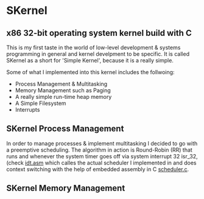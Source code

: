 # SKernel
## x86 32-bit operating system kernel build with C

This is my first taste in the world of low-level development & systems programming in general and kernel develpment to be specific.
It is called SKernel as a short for 'Simple Kernel', because it is a really simple.

Some of what I implemented into this kernel includes the follwoing:

* Process Management & Multitasking
* Memory Management such as Paging
* A really simple run-time heap memory
* A Simple Filesystem
* Interrupts

## SKernel Process Management
In order to manage processes & implement multitasking I decided to go with a preemptive scheduling. The algorithm in action is 
Round-Robin (RR) that runs and whenever the system timer goes off via system interrupt 32 isr_32, (check [idt.asm](https://github.com/OmarAzizi/SKernel/blob/main/idt.asm) 
which calles the actual scheduler I implemented in and does context switching with the help of embedded assembly in C [scheduler.c](https://github.com/OmarAzizi/SKernel/blob/main/scheduler.c).


## SKernel Memory Management

